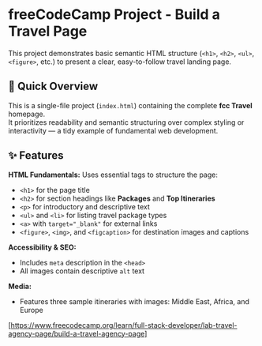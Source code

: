 # freeCodeCamp Project - Build a Travel Page

This project demonstrates basic semantic HTML structure (`<h1>`, `<h2>`, `<ul>`, `<figure>`, etc.) to present a clear, easy-to-follow travel landing page.

## 🚀 Quick Overview

This is a single-file project (`index.html`) containing the complete **fcc Travel** homepage.  
It prioritizes readability and semantic structuring over complex styling or interactivity — a tidy example of fundamental web development.

## ✨ Features

**HTML Fundamentals:** Uses essential tags to structure the page:

- `<h1>` for the page title
- `<h2>` for section headings like **Packages** and **Top Itineraries**
- `<p>` for introductory and descriptive text
- `<ul>` and `<li>` for listing travel package types
- `<a>` with `target="_blank"` for external links
- `<figure>`, `<img>`, and `<figcaption>` for destination images and captions

**Accessibility & SEO:**

- Includes `meta` description in the `<head>`
- All images contain descriptive `alt` text

**Media:**

- Features three sample itineraries with images: Middle East, Africa, and Europe

[https://www.freecodecamp.org/learn/full-stack-developer/lab-travel-agency-page/build-a-travel-agency-page]
